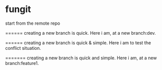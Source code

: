 fungit
======

start from the remote repo

======
creating a new branch is quick. Here i am, at a new branch:dev.

======
creating a new branch is quick & simple.
Here i am to test the conflict situation.

=======
creating a new branch is quick and simple.
Here i am, at a new branch:feature1.
